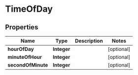 # TimeOfDay

## Properties
Name | Type | Description | Notes
------------ | ------------- | ------------- | -------------
**hourOfDay** | **Integer** |  |  [optional]
**minuteOfHour** | **Integer** |  |  [optional]
**secondOfMinute** | **Integer** |  |  [optional]
